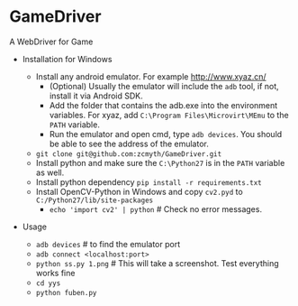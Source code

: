 # GameDriver
A WebDriver for Game

* Installation for Windows
  * Install any android emulator. For example http://www.xyaz.cn/
    * (Optional) Usually the emulator will include the `adb` tool, if not, install it via Android SDK.
    * Add the folder that contains the adb.exe into the environment variables. For xyaz, add `C:\Program Files\Microvirt\MEmu` to the `PATH` variable.
    * Run the emulator and open cmd, type `adb devices`. You should be able to see the address of the emulator.
  * `git clone git@github.com:zcmyth/GameDriver.git`
  * Install python and make sure the `C:\Python27` is in the `PATH` variable as well.
  * Install python dependency `pip install -r requirements.txt`
  * Install OpenCV-Python in Windows and copy `cv2.pyd` to `C:/Python27/lib/site-packages`
    * `echo 'import cv2' | python` # Check no error messages.

* Usage
  * `adb devices` # to find the emulator port
  * `adb connect <localhost:port>`
  * `python ss.py 1.png` # This will take a screenshot. Test everything works fine
  * `cd yys`
  * `python fuben.py`
